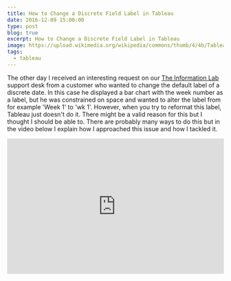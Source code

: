 ```yaml
---
title: How to Change a Discrete Field Label in Tableau
date: 2016-12-09 15:00:00
type: post
blog: true
excerpt: How to Change a Discrete Field Label in Tableau
image: https://upload.wikimedia.org/wikipedia/commons/thumb/4/4b/Tableau_Logo.png/1600px-Tableau_Logo.png
tags:
  - tableau
---
```


The other day I received an interesting request on our [The Information Lab][2] support desk from a customer who wanted to change the default label of a discrete date. In this case he displayed a bar chart with the week number as a label, but he was constrained on space and wanted to alter the label from for example 'Week 1' to 'wk 1'. However, when you try to reformat this label, Tableau just doesn't do it. There might be a valid reason for this but I thought I should be able to. There are probably many ways to do this but in the video below I explain how I approached this issue and how I tackled it.

<iframe width="100%" height="315" src="https://www.youtube.com/embed/QQtKDp40rFo" frameborder="0" allow="accelerometer; autoplay; encrypted-media; gyroscope; picture-in-picture" allowfullscreen></iframe>

[1]: https://cdn-images-1.medium.com/fit/c/100/100/1*tGdCsXyy90JvZ3c4EdEsjQ.jpeg
[2]: http://www.theinformationlab.co.uk
